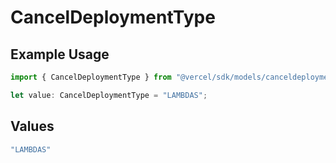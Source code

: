 # CancelDeploymentType

## Example Usage

```typescript
import { CancelDeploymentType } from "@vercel/sdk/models/canceldeploymentop.js";

let value: CancelDeploymentType = "LAMBDAS";
```

## Values

```typescript
"LAMBDAS"
```